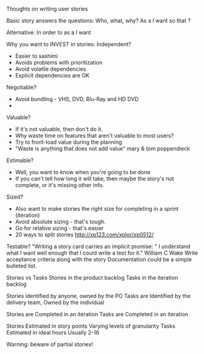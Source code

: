 Thoughts on writing user stories

Basic story answers the questions: Who, what, why?
As a <who> I want <what> so that <why>?

Alternative: In order to <achieve the vision> as a <stakeholder> I want <something>

Why you want to INVEST in stories:
Independent?
- Easier to sashimi
- Avoids problems with prioritization
- Avoid volatile dependencies
- Explicit dependencies are OK

Negotiable?
- Avoid bundling - VHS, DVD, Blu-Ray and HD DVD
- 

Valuable?
- If it's not valuable, then don't do it.
- Why waste time on features that aren't valuable to most users?
- Try to front-load value during the planning
- "Waste is anything that does not add value" mary & tom poppendieck


Estimable?
- Well, you want to know when you're going to be done
- If you can't tell how long it will take, then maybe the story's not complete, or it's missing other info.

Sized?
- Also want to make stories the right size for completing in a sprint (iteration)
- Avoid absolute sizing - that's tough.
- Go for relative sizing - that's easier
- 20 ways to split stories
http://xp123.com/xplor/xp0512/

Testable?
"Writing a story card carries an implicit promise: " I understand what I want well enough that I could write a test for it." William C Wake
Write acceptance criteria along with the story
Documentation could be a simple bulleted list.

Stories vs Tasks
Stories in the product backlog
Tasks in the iteration backlog

Stories identified by anyone, owned by the PO
Tasks are Identified by the delivery team, Owned by the individual

Stories are Completed in an iteration
Tasks are Completed in an iteration

Stories Estimated in story points
Varying levels of granularity
Tasks Estimated in ideal hours Usually 2-16

Warning: beware of partial stories!
